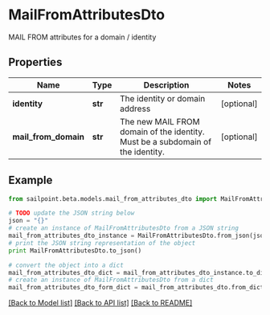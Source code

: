 # MailFromAttributesDto

MAIL FROM attributes for a domain / identity

## Properties

Name | Type | Description | Notes
------------ | ------------- | ------------- | -------------
**identity** | **str** | The identity or domain address | [optional] 
**mail_from_domain** | **str** | The new MAIL FROM domain of the identity. Must be a subdomain of the identity. | [optional] 

## Example

```python
from sailpoint.beta.models.mail_from_attributes_dto import MailFromAttributesDto

# TODO update the JSON string below
json = "{}"
# create an instance of MailFromAttributesDto from a JSON string
mail_from_attributes_dto_instance = MailFromAttributesDto.from_json(json)
# print the JSON string representation of the object
print MailFromAttributesDto.to_json()

# convert the object into a dict
mail_from_attributes_dto_dict = mail_from_attributes_dto_instance.to_dict()
# create an instance of MailFromAttributesDto from a dict
mail_from_attributes_dto_form_dict = mail_from_attributes_dto.from_dict(mail_from_attributes_dto_dict)
```
[[Back to Model list]](../README.md#documentation-for-models) [[Back to API list]](../README.md#documentation-for-api-endpoints) [[Back to README]](../README.md)


